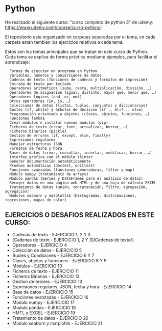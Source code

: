 # Python
He realizado el siguiente curso: "curso completo de python 3" de udemy: https://www.udemy.com/course/curso-python/:

El repositorio esta organizado en carpetas separadas por el tema, en cada carpeta estan tambien los ejercicios relativos a cada tema.

Estos son los temas principales que se tratan en este curso de Python. Cada tema se explica de forma práctica mediante ejemplos, para facilitar el aprendizaje:

      Formas de ejecutar un programa en Python
      Variables, números y conversiones de datos
      Cadenas de texto (funciones de cadenas y formatos de impresión)
      Entrada de texto por teclado
      Operadores aritméticos (suma, resta, multiplicación, división, …)
      Operadores de asignación (igual, distinto, mayor que, menor que, …)
      Operadores lógicos (and, or, not)
      Otros operadores (in, is, …)
      Colecciones de datos (listas, tuplas, conjuntos y diccionarios)
      Bucles (if, while) y árboles de decisión (if .. elif .. else)
      Programación orientada a objetos (clases, objetos, funciones, …)
      Funciones lambda
      Crear módulos e instalar nuevos módulos (pip)
      Ficheros de texto (crear, leer, actualizar, borrar, …)
      Ficheros binarios (pickle)
      Gestión de errores (if, except, else, finally)
      Expresiones regulares
      Manejar estructuras JSON
      Formatos de fecha y hora
      Bases de datos (crear, consultar, insertar, modificar, borrar, …)
      Interfaz gráfica con el módulo tkinter
      Generar documentación automáticamente
      Pruebas automáticas (doctest, unittest)
      Funciones avanzadas (funciones generadoras, filter y map)
      Módulo numpy (tratamiento de arrays)
      Módulo pandas (Series y DataFrames para el análisis de datos)
      Recoger datos de una pagina web HTML y de una hoja de cálculo EXCEL
      Tratamiento de datos (unión, concatenación, filtro, agrupación, agregación)
      Módulos seaborn y matplotlib (histogramas, distribuciones, regresiones, mapas de calor)

## EJERCICIOS O DESAFIOS REALIZADOS EN ESTE CURSO:
- Cadenas de texto - EJERCICIO 1, 2 Y 3
- [Cadenas de texto - EJERCICIO 1, 2 Y 3](Cadenas de texto/)
- Operadores - EJERCICIO 4
- Colección de datos - EJERCICIO 5
- Bucles y Condiciones - EJERCICIO 6 Y 7
- Clases, objetos y funciones - EJERCICIO 8 Y 9
- Módulos - EJERCICIO 10
- Ficheros de texto - EJERCICIO 11
- Ficheros Binarios - EJERCICIO 12
- Gestion de errores - EJERCICIO 13
- Expresiones regulares, JSON, fecha y hora - EJERCICIO 14
- Base de datos - EJERCICIO 15
- Funciones avanzadas - EJERCICIO 16
- Modulo numpy - EJERCICIO 17
- Modulo pandas - EJERCICIO 18
- HMTL y EXCEL - EJERCICIO 19
- Tratamiento de datos - EJERCICIO 20
- Modulo seaborn y matplotlib - EJERCICIO 21
